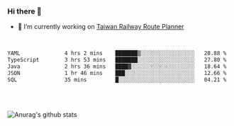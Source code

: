 ### Hi there 👋

- 🔭 I’m currently working on [Taiwan Railway Route Planner](https://github.com/Taiwan-Railway-Route-Planner)

<br/>

<!--START_SECTION:waka-->

```txt
YAML              4 hrs 2 mins    ███████▒░░░░░░░░░░░░░░░░░   28.88 %
TypeScript        3 hrs 53 mins   ███████░░░░░░░░░░░░░░░░░░   27.80 %
Java              2 hrs 36 mins   ████▓░░░░░░░░░░░░░░░░░░░░   18.64 %
JSON              1 hr 46 mins    ███░░░░░░░░░░░░░░░░░░░░░░   12.66 %
SQL               35 mins         █░░░░░░░░░░░░░░░░░░░░░░░░   04.21 %
```

<!--END_SECTION:waka-->

<br/>
<br/>

![Anurag's github stats](https://github-readme-stats.vercel.app/api?username=DepickereSven&show_icons=true&theme=tokyonight)



<!--
**DepickereSven/DepickereSven** is a ✨ _special_ ✨ repository because its `README.md` (this file) appears on your GitHub profile.

Here are some ideas to get you started:

- 🔭 I’m currently working on ...
- 🌱 I’m currently learning ...
- 👯 I’m looking to collaborate on ...
- 🤔 I’m looking for help with ...
- 💬 Ask me about ...
- 📫 How to reach me: ...
- 😄 Pronouns: ...
- ⚡ Fun fact: ...
-->
